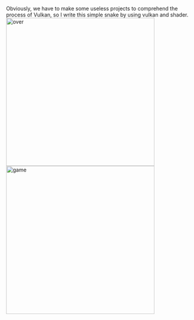 Obviously, we have to make some useless projects to comprehend the process of Vulkan, so I write this simple snake by using vulkan and shader.
<img width="402" alt="over" src="https://github.com/user-attachments/assets/ae778e94-602f-4cf0-925e-bc9636667c01" />
<img width="402" alt="game" src="https://github.com/user-attachments/assets/403ea3f6-1846-43a2-a1b3-057d54816e14" />
